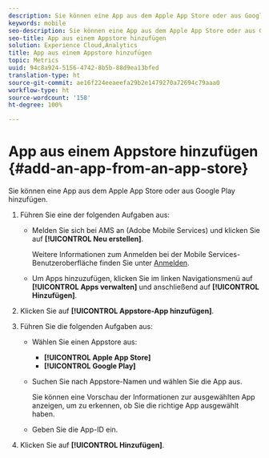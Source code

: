 ```yaml
---
description: Sie können eine App aus dem Apple App Store oder aus Google Play hinzufügen.
keywords: mobile
seo-description: Sie können eine App aus dem Apple App Store oder aus Google Play hinzufügen.
seo-title: App aus einem Appstore hinzufügen
solution: Experience Cloud,Analytics
title: App aus einem Appstore hinzufügen
topic: Metrics
uuid: 94c8a924-5156-4742-8b5b-88d9ea13bfed
translation-type: ht
source-git-commit: ae16f224eeaeefa29b2e1479270a72694c79aaa0
workflow-type: ht
source-wordcount: '158'
ht-degree: 100%

---
```



# App aus einem Appstore hinzufügen {#add-an-app-from-an-app-store}

Sie können eine App aus dem Apple App Store oder aus Google Play hinzufügen.

1. Führen Sie eine der folgenden Aufgaben aus:

   * Melden Sie sich bei AMS an (Adobe Mobile Services) und klicken Sie auf **[!UICONTROL Neu erstellen]**.

      Weitere Informationen zum Anmelden bei der Mobile Services-Benutzeroberfläche finden Sie unter [Anmelden](/help/using/gs/gs-signin.md).

   * Um Apps hinzuzufügen, klicken Sie im linken Navigationsmenü auf **[!UICONTROL Apps verwalten]** und anschließend auf **[!UICONTROL Hinzufügen]**.

1. Klicken Sie auf **[!UICONTROL Appstore-App hinzufügen]**.
1. Führen Sie die folgenden Aufgaben aus:

   * Wählen Sie einen Appstore aus:
      * **[!UICONTROL Apple App Store]**
      * **[!UICONTROL Google Play]**
   * Suchen Sie nach Appstore-Namen und wählen Sie die App aus.

      Sie können eine Vorschau der Informationen zur ausgewählten App anzeigen, um zu erkennen, ob Sie die richtige App ausgewählt haben.

   * Geben Sie die App-ID ein.


1. Klicken Sie auf **[!UICONTROL Hinzufügen]**.